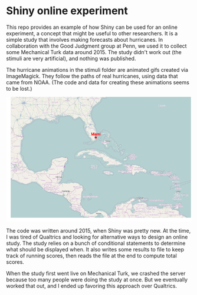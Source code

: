 # Shiny online experiment
This repo provides an example of how Shiny can be used for an online experiment, a concept that might be useful to other researchers. It is a simple study that involves making forecasts about hurricanes. In collaboration with the Good Judgment group at Penn, we used it to collect some Mechanical Turk data around 2015. The study didn't work out (the stimuli are very artificial), and nothing was published.

The hurricane animations in the stimuli folder are animated gifs created via ImageMagick. They follow the paths of real hurricanes, using data that came from NOAA. (The code and data for creating these animations seems to be lost.)

![hurricane animation](https://github.com/ecmerkle/shiny_hurricane_expt/blob/main/stimuli/hurricane8.gif)

The code was written around 2015, when Shiny was pretty new. At the time, I was tired of Qualtrics and looking for alternative ways to design an online study. The study relies on a bunch of conditional statements to determine what should be displayed when. It also writes some results to file to keep track of running scores, then reads the file at the end to compute total scores.

When the study first went live on Mechanical Turk, we crashed the server because too many people were doing the study at once. But we eventually worked that out, and I ended up favoring this approach over Qualtrics.
